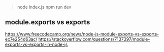 > node index.js
> npm run dev

## module.exports vs exports
https://www.freecodecamp.org/news/node-js-module-exports-vs-exports-ec7e254d63ac/
https://stackoverflow.com/questions/7137397/module-exports-vs-exports-in-node-js
